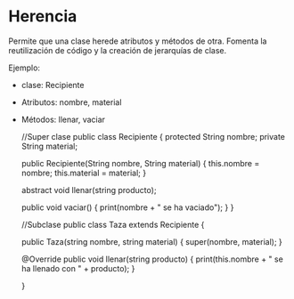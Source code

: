 # Herencia

Permite que una clase herede atributos y métodos de otra. Fomenta la reutilización de código y la creación de jerarquías de clase.

Ejemplo:

- clase: Recipiente
- Atributos: nombre, material
- Métodos: llenar, vaciar

  //Super clase
  public class Recipiente {
  protected String nombre;
  private String material;

  public Recipiente(String nombre, String material) {
  this.nombre = nombre;
  this.material = material;
  }

  abstract void llenar(string producto);

  public void vaciar() {
  print(nombre + " se ha vaciado");
  }
  }

  //Subclase
  public class Taza extends Recipiente {

  public Taza(string nombre, string material) {
  super(nombre, material);
  }

  @Override
  public void llenar(string producto) {
  print(this.nombre + " se ha llenado con " + producto);
  }

  }
